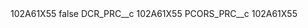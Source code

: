 <?xml version="1.0" encoding="UTF-8"?>
<CustomMetadata xmlns="http://soap.sforce.com/2006/04/metadata" xmlns:xsi="http://www.w3.org/2001/XMLSchema-instance" xmlns:xsd="http://www.w3.org/2001/XMLSchema">
    <label>102A61X55</label>
    <protected>false</protected>
    <values>
        <field>DCR_PRC__c</field>
        <value xsi:type="xsd:string">102A61X55</value>
    </values>
    <values>
        <field>PCORS_PRC__c</field>
        <value xsi:type="xsd:string">102A61X55</value>
    </values>
</CustomMetadata>
